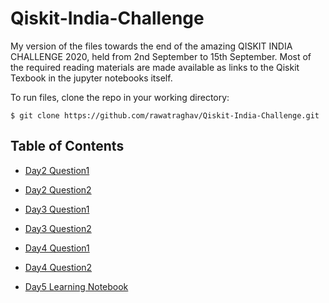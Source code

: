 # Qiskit-India-Challenge

My version of the files towards the end of the amazing QISKIT INDIA CHALLENGE 2020, held from 2nd September to 15th September. Most of the required reading materials are made available as links to the Qiskit Texbook in the jupyter notebooks itself.

To run files, clone the repo in your working directory:

`$ git clone https://github.com/rawatraghav/Qiskit-India-Challenge.git
` 

## Table of Contents

- [Day2 Question1](Day_2_Q1.ipynb)
- [Day2 Question2](Day2_Q2.ipynb)

- [Day3 Question1](Day3_Q-1.ipynb)
- [Day3 Question2](D3_Q2.ipynb) 
- [Day4 Question1](D4_Q1.ipynb)
- [Day4 Question2](D4_Q2.ipynb)
- [Day5 Learning Notebook](Day-5-Reading/ClassicalSVM.ipynb)
